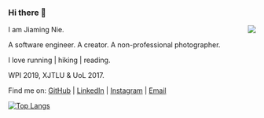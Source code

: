 ### Hi there 👋 

<img align="right" src="https://github-readme-stats.vercel.app/api?username=jmnie&count_private=true&show_icons=true&hide_title=true&theme=cobalt" />

I am Jiaming Nie. 

A software engineer. A creator. A non-professional photographer. 

I love running | hiking | reading. 

WPI 2019, XJTLU & UoL 2017.

Find me on: [GitHub](https://github.com/jmnie) | [LinkedIn](https://www.linkedin.com/in/jmnie/) | [Instagram](https://www.instagram.com/ammannecho/) | [Email](mailto:jiaming.nie13@gmail.com)

[![Top Langs](https://github-readme-stats.vercel.app/api/top-langs/?username=himself65&layout=compact)](https://github.com/anuraghazra/github-readme-stats)

<!--
**jmnie/jmnie** is a ✨ _special_ ✨ repository because its `README.md` (this file) appears on your GitHub profile.



Here are some ideas to get you started:

- 🔭 I’m currently working on ...
- 🌱 I’m currently learning ...
- 👯 I’m looking to collaborate on ...
- 🤔 I’m looking for help with ...
- 💬 Ask me about ...
- 📫 How to reach me: ...
- 😄 Pronouns: ...
- ⚡ Fun fact: ...
-->
